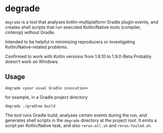 # degrade

`degrade` is a tool that analyses kotlin-multiplatform Gradle plugin events,
and creates shell scripts that run executed Kotlin/Native tools (compiler, cinterop)
without Gradle.

Intended to be helpful in minimizing reproducers or investigating
Kotlin/Native-related problems.

Confirmed to work with Kotlin versions from 1.8.10 to 1.9.0-Beta
Probably doesn't work on Windows.

## Usage

```
degrade <your usual Gradle invocation>
```

for example, in a Gradle project directory
```
degrade ./gradlew build
```

The tool runs Gradle build, analyses certain events during the run,
and generates shell scripts in the `degrade` directory at the project root.
It emits a script per Kotlin/Native task, and also `rerun-all.sh` and
`rerun-failed.sh`.
